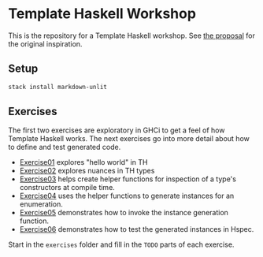 # Template Haskell Workshop

This is the repository for a Template Haskell workshop. See [the proposal](doc/proposal.md) for the original
inspiration.

## Setup

```bash
stack install markdown-unlit
```

## Exercises

The first two exercises are exploratory in GHCi to get a feel of how Template Haskell works. The next exercises go into
more detail about how to define and test generated code.

* [Exercise01](exercises/Exercise01.md) explores "hello world" in TH
* [Exercise02](exercises/Exercise02.md) explores nuances in TH types
* [Exercise03](exercises/Exercise03.md) helps create helper functions for inspection of a type's constructors at compile
  time.
* [Exercise04](exercises/Exercise04.md) uses the helper functions to generate instances for an enumeration.
* [Exercise05](exercises/Exercise05.md) demonstrates how to invoke the instance generation function.
* [Exercise06](exercises/Exercise06.md) demonstrates how to test the generated instances in Hspec.

Start in the `exercises` folder and fill in the `TODO` parts of each exercise.
